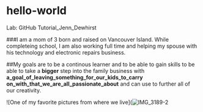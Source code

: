 # hello-world
Lab: GitHub Tutorial_Jenn_Dewhirst

###I am a mom of 3 born and raised on Vancouver Island. While completeing school, I am also working full time and helping my spouse with his technology and electronic repairs business. 

##My goals are to be a continous learner and to be able to gain skills to be able to take a **bigger** step into the family business with **a_goal_of_leaving_something_for_our_kids_to_carry on_with_that_we_are_all_passionate_about** and can use to further all of our creativity. 

![One of my favorite pictures from where we live](![IMG_3189-2](https://github.com/spesmeaindeo/hello-world/assets/90931037/c9fcbfca-c0c4-4e10-af4a-5884a3a43347)
